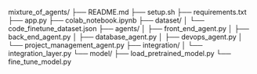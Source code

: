 mixture_of_agents/
├── README.md
├── setup.sh
├── requirements.txt
├── app.py
├── colab_notebook.ipynb
├── dataset/
│   └── code_finetune_dataset.json
├── agents/
│   ├── front_end_agent.py
│   ├── back_end_agent.py
│   ├── database_agent.py
│   ├── devops_agent.py
│   └── project_management_agent.py
├── integration/
│   └── integration_layer.py
└── model/
    ├── load_pretrained_model.py
    └── fine_tune_model.py
